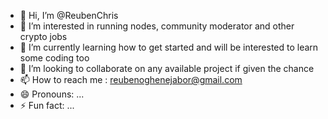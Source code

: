- 👋 Hi, I’m @ReubenChris
- 👀 I’m interested in running nodes, community moderator and other crypto jobs
- 🌱 I’m currently learning how to get started and will be interested to learn some coding too
- 💞️ I’m looking to collaborate on any available project if given the chance
- 📫 How to reach me : reubenoghenejabor@gmail.com
- 😄 Pronouns: ...
- ⚡ Fun fact: ...

<!---
ReubenChris/ReubenChris is a ✨ special ✨ repository because its `README.md` (this file) appears on your GitHub profile.
You can click the Preview link to take a look at your changes.
--->
